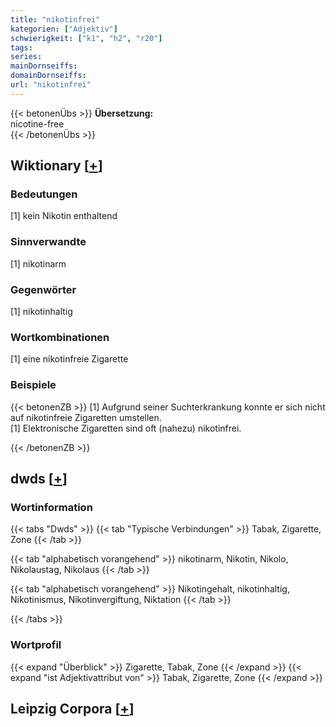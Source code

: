 ```yaml
---
title: "nikotinfrei"
kategorien: ["Adjektiv"]
schwierigkeit: ["k1", "h2", "r20"]
tags:
series:
mainDornseiffs:
domainDornseiffs:
url: "nikotinfrei"
---
```


{{< betonenÜbs >}}
**Übersetzung:**  
nicotine-free  
{{< /betonenÜbs >}}

## Wiktionary [[+](https://de.wiktionary.org/wiki/nikotinfrei)]

### Bedeutungen
[1] kein Nikotin enthaltend  

### Sinnverwandte
[1] nikotinarm  

### Gegenwörter
[1] nikotinhaltig  

### Wortkombinationen
[1] eine nikotinfreie Zigarette  

### Beispiele
{{< betonenZB >}}
[1] Aufgrund seiner Suchterkrankung konnte er sich nicht auf nikotinfreie Zigaretten umstellen.  
[1] Elektronische Zigaretten sind oft (nahezu) nikotinfrei.  

{{< /betonenZB >}}


## dwds [[+](https://www.dwds.de/wb/nikotinfrei)]

### Wortinformation
{{< tabs "Dwds" >}}
{{< tab "Typische Verbindungen" >}}
Tabak, Zigarette, Zone
{{< /tab >}}

{{< tab "alphabetisch vorangehend" >}}
nikotinarm, Nikotin, Nikolo, Nikolaustag, Nikolaus
{{< /tab >}}

{{< tab "alphabetisch vorangehend" >}}
Nikotingehalt, nikotinhaltig, Nikotinismus, Nikotinvergiftung, Niktation
{{< /tab >}}

{{< /tabs >}}

### Wortprofil
{{< expand "Überblick" >}} Zigarette, Tabak, Zone {{< /expand >}}
{{< expand "ist Adjektivattribut von" >}} Tabak, Zigarette, Zone {{< /expand >}}

## Leipzig Corpora [[+](https://corpora.uni-leipzig.de/en/res?word=nikotinfrei&corpusId=deu_newscrawl-public_2018)]

